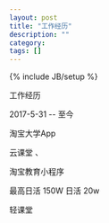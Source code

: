 ```yaml
---
layout: post
title: "工作经历"
description: ""
category: 
tags: []
---
```

{% include JB/setup %}


工作经历

2017-5-31 -- 至今

淘宝大学App


云课堂 、 


淘宝教育小程序

最高日活 150W  日活 20w


轻课堂





